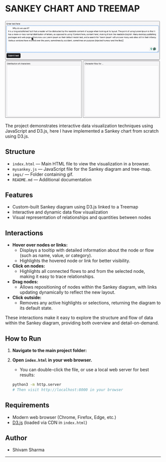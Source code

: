 # SANKEY CHART AND TREEMAP

![Description](imgs/final.gif)

The project demonstrates interactive data visualization techniques using JavaScript and D3.js, here I have implemented a Sankey chart from scratch using D3.js.

## Structure

- `index.html` — Main HTML file to view the visualization in a browser.
- `mysankey.js` — JavaScript file for the Sankey diagram and tree-map.
- `imgs/` — Folder containing gif.
- `README.md` — Additional documentation

## Features

- Custom-built Sankey diagram using D3.js linked to a Treemap
- Interactive and dynamic data flow visualization
- Visual representation of relationships and quantities between nodes

## Interactions

- **Hover over nodes or links:**
  - Displays a tooltip with detailed information about the node or flow (such as name, value, or category).
  - Highlights the hovered node or link for better visibility.
- **Click on nodes:**
  - Highlights all connected flows to and from the selected node, making it easy to trace relationships.
- **Drag nodes:**
  - Allows repositioning of nodes within the Sankey diagram, with links updating dynamically to reflect the new layout.
- **Click outside:**
  - Removes any active highlights or selections, returning the diagram to its default state.

These interactions make it easy to explore the structure and flow of data within the Sankey diagram, providing both overview and detail-on-demand.

## How to Run

1. **Navigate to the main project folder:**

2. **Open `index.html` in your web browser.**
   - You can double-click the file, or use a local web server for best results:
   ```sh
   python3 -m http.server
   # Then visit http://localhost:8000 in your browser
   ```

## Requirements

- Modern web browser (Chrome, Firefox, Edge, etc.)
- [D3.js](https://d3js.org/) (loaded via CDN in `index.html`)

## Author

- Shivam Sharma

---
